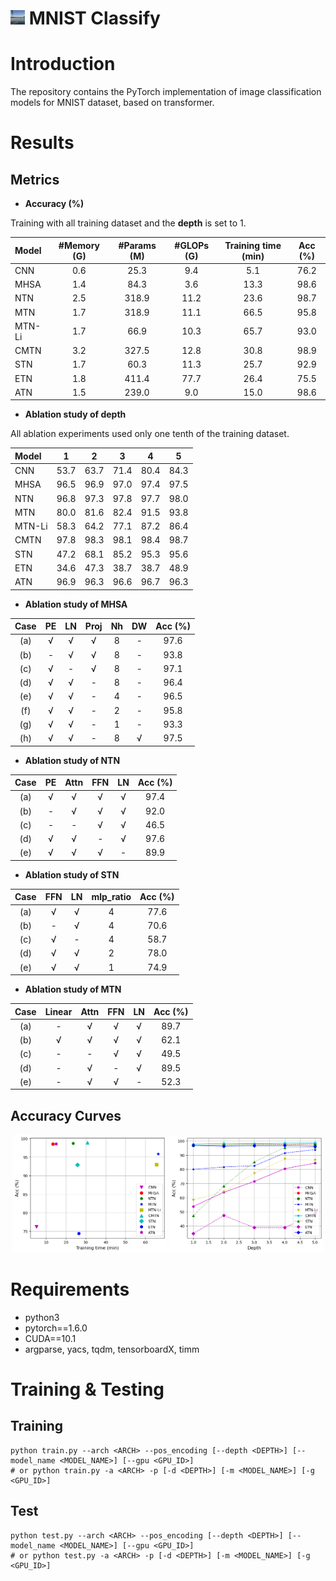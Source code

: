 [<img height="23" src="https://github.com/lh9171338/Outline/blob/master/icon.jpg"/>](https://github.com/lh9171338/Outline) MNIST Classify
===

# Introduction
The repository contains the PyTorch implementation of image classification models for MNIST dataset, based on transformer.

# Results

## Metrics

- **Accuracy (%)**

Training with all training dataset and the **depth** is set to 1.

| Model | #Memory (G) | #Params (M) | #GLOPs (G) | Training time (min) | Acc (%) |
| :--- | :---: | :---: | :---: | :---: | :---: |
| CNN | 0.6 | 25.3 | 9.4 | 5.1 | 76.2 |
| MHSA | 1.4 | 84.3 | 3.6 | 13.3 | 98.6 |
| NTN | 2.5 | 318.9 | 11.2 | 23.6 | 98.7 |
| MTN | 1.7 | 318.9 | 11.1 | 66.5 | 95.8 |
| MTN-Li | 1.7 | 66.9 | 10.3 | 65.7 | 93.0 |
| CMTN | 3.2 | 327.5 | 12.8 | 30.8 | 98.9 |
| STN | 1.7 | 60.3 | 11.3 | 25.7 | 92.9 |
| ETN | 1.8 | 411.4 | 77.7 | 26.4 | 75.5 |
| ATN | 1.5 | 239.0 | 9.0 | 15.0 | 98.6 |

- **Ablation study of depth**
            
All ablation experiments used only one tenth of the training dataset.

| Model | 1 | 2 | 3 | 4 | 5 |
| :--- | :---: | :---: | :---: | :---: | :---: |
| CNN | 53.7 | 63.7 | 71.4 | 80.4 | 84.3 |
| MHSA | 96.5 | 96.9 | 97.0 | 97.4 | 97.5 |
| NTN | 96.8 | 97.3 | 97.8 | 97.7 | 98.0 |
| MTN | 80.0 | 81.6 | 82.4 | 91.5 | 93.8 |
| MTN-Li | 58.3 | 64.2 | 77.1 | 87.2 | 86.4 |
| CMTN | 97.8 | 98.3 | 98.1 | 98.4 | 98.7 |
| STN | 47.2 | 68.1 | 85.2 | 95.3 | 95.6 |
| ETN | 34.6 | 47.3 | 38.7 | 38.7 | 48.9 |
| ATN | 96.9 | 96.3 | 96.6 | 96.7 | 96.3 |

- **Ablation study of MHSA**

| Case | PE | LN | Proj | Nh | DW | Acc (%) |
| :---: | :---: | :---: | :---: | :---: | :---: | :---: |
| (a) | √ | √ | √ | 8 | - | 97.6 |
| (b) | - | √ | √ | 8 | - | 93.8 |
| (c) | √ | - | √ | 8 | - | 97.1 |
| (d) | √ | √ | - | 8 | - | 96.4 |
| (e) | √ | √ | - | 4 | - | 96.5 |
| (f) | √ | √ | - | 2 | - | 95.8 |
| (g) | √ | √ | - | 1 | - | 93.3 |
| (h) | √ | √ | - | 8 | √ | 97.5 |

- **Ablation study of NTN**

| Case | PE | Attn | FFN | LN | Acc (%) |
| :---: | :---: | :---: | :---: | :---: | :---: |
| (a) | √ | √ | √ | √ | 97.4 |
| (b) | - | √ | √ | √ | 92.0 |
| (c) | - | - | √ | √ | 46.5 |
| (d) | √ | √ | - | √ | 97.6 |
| (e) | √ | √ | √ | - | 89.9 |

- **Ablation study of STN**

| Case | FFN | LN | mlp_ratio | Acc (%) |
| :---: | :---: | :---: | :---: | :---: |
| (a) | √ | √ | 4 | 77.6 |
| (b) | - | √ | 4 | 70.6 |
| (c) | √ | - | 4 | 58.7 |
| (d) | √ | √ | 2 | 78.0 |
| (e) | √ | √ | 1 | 74.9 |

- **Ablation study of MTN**

| Case | Linear | Attn | FFN | LN | Acc (%) |
| :---: | :---: | :---: | :---: | :---: | :---: |
| (a) | - | √ | √ | √ | 89.7 |
| (b) | √ | √ | √ | √ | 62.1 |
| (c) | - | - | √ | √ | 49.5 |
| (d) | - | √ | - | √ | 89.5 |
| (e) | - | √ | √ | - | 52.3 |

## Accuracy Curves

<p align="center">
    <img width="49%" src="figure/acc-time.png"/>
    <img width="49%" src="figure/acc-depth.png"/>
</p>

# Requirements

 - python3
 - pytorch==1.6.0
 - CUDA==10.1
 - argparse, yacs, tqdm, tensorboardX, timm

# Training & Testing

## Training
```shell
python train.py --arch <ARCH> --pos_encoding [--depth <DEPTH>] [--model_name <MODEL_NAME>] [--gpu <GPU_ID>]
# or python train.py -a <ARCH> -p [-d <DEPTH>] [-m <MODEL_NAME>] [-g <GPU_ID>]
```

## Test
```shell
python test.py --arch <ARCH> --pos_encoding [--depth <DEPTH>] [--model_name <MODEL_NAME>] [--gpu <GPU_ID>]
# or python test.py -a <ARCH> -p [-d <DEPTH>] [-m <MODEL_NAME>] [-g <GPU_ID>]
```
